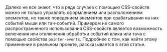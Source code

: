 Далеко не все знают, что в ряде случаев с помощью CSS-свойств можно не только 
управлять оформлением или расположением элементов, но также поведением элементов 
при срабатывании на них событий мыши или тач-событий. Примером не самого 
распространненого использования CSS-свойств является возможность включения или 
отключения обработки событий клика или тача с помощью свойства `pointer-events`. 
Подробнее о том, как найти этому применение в реальном проекте, рассказывается 
в этой статье.
